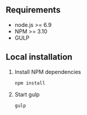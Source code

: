 ## Requirements

- node.js >= 6.9
- NPM >= 3.10
- GULP

## Local installation

1.  Install NPM dependencies

    `npm install`

2.  Start gulp

    `gulp`

